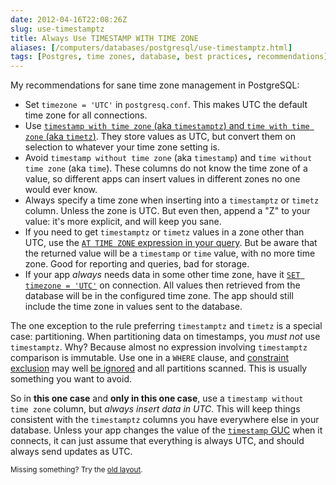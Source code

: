 ```yaml
--- 
date: 2012-04-16T22:08:26Z
slug: use-timestamptz
title: Always Use TIMESTAMP WITH TIME ZONE
aliases: [/computers/databases/postgresql/use-timestamptz.html]
tags: [Postgres, time zones, database, best practices, recommendations]
---
```


<p>My recommendations for sane time zone management in PostgreSQL:</p>

<ul>
<li>Set <code>timezone = 'UTC'</code> in <code>postgresq.conf</code>. This makes UTC the default time zone for all connections.</li>
<li>Use <a href="http://www.postgresql.org/docs/current/static/datatype-datetime.html"><code>timestamp with time zone</code> (aka <code>timestamptz</code>) and <code>time with time zone</code> (aka <code>timetz</code>)</a>. They store values as UTC, but convert them on selection to whatever your time zone setting is.</li>
<li>Avoid <code>timestamp without time zone</code> (aka <code>timestamp</code>) and <code>time without time zone</code> (aka <code>time</code>). These columns do not know the time zone of a value, so different apps can insert values in different zones no one would ever know.</li>
<li>Always specify a time zone when inserting into a <code>timestamptz</code> or <code>timetz</code> column. Unless the zone is UTC. But even then, append a "Z" to your value: it's more explicit, and will keep you sane.</li>
<li>If you need to get <code>timestamptz</code> or <code>timetz</code> values in a zone other than UTC, use the <a href="http://www.postgresql.org/docs/current/static/functions-datetime.html#FUNCTIONS-DATETIME-ZONECONVERT"><code>AT TIME ZONE</code> expression in your query</a>. But be aware that the returned value will be a <code>timestamp</code> or <code>time</code> value, with no more time zone. Good for reporting and queries, bad for storage.</li>
<li>If your app <em>always</em> needs data in some other time zone, have it <a href="http://www.postgresql.org/docs/9.1/static/runtime-config-client.html#GUC-TIMEZONE"><code>SET timezone = 'UTC'</code></a> on connection. All values then retrieved from the database will be in the configured time zone. The app should still include the time zone in values sent to the database.</li>
</ul>

<p>The one exception to the rule preferring <code>timestamptz</code> and <code>timetz</code> is a special case: partitioning. When partitioning data on timestamps, you <em>must not</em> use <code>timestamptz</code>. Why? Because almost no expression involving <code>timestamptz</code> comparison is immutable. Use one in a <code>WHERE</code> clause, and <a href="http://www.postgresql.org/docs/9.1/static/ddl-partitioning.html#DDL-PARTITIONING-CONSTRAINT-EXCLUSION">constraint exclusion</a> may well <a href="http://comments.gmane.org/gmane.comp.db.postgresql.performance/29681">be ignored</a> and all partitions scanned. This is usually something you want to avoid.</p>

<p>So in <strong>this one case</strong> and <strong>only in this one case</strong>, use a <code>timestamp without time zone</code> column, but <em>always insert data in UTC</em>. This will keep things consistent with the <code>timestamptz</code> columns you have everywhere else in your database. Unless your app changes the value of the <a href="http://www.postgresql.org/docs/9.1/static/runtime-config-client.html#GUC-TIMEZONE"><code>timestamp</code> GUC</a> when it connects, it can just assume that everything is always UTC, and should always send updates as UTC.</p>

<p class="past"><small>Missing something? Try the <a rel="nofollow" href="http://past.justatheory.com/computers/databases/postgresql/use-timestamptz.html">old layout</a>.</small></p>


